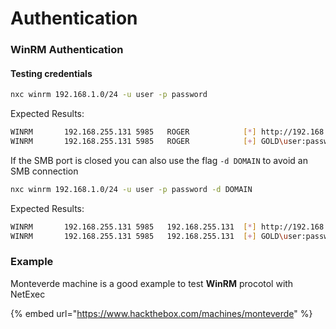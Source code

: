 # Authentication

### WinRM Authentication

#### Testing credentials

```bash
nxc winrm 192.168.1.0/24 -u user -p password
```

Expected Results:

```bash
WINRM       192.168.255.131 5985   ROGER            [*] http://192.168.255.131:5985/wsman
WINRM       192.168.255.131 5985   ROGER            [+] GOLD\user:password (Pwn3d!)
```

If the SMB port is closed you can also use the flag `-d DOMAIN` to avoid an SMB connection

```bash
nxc winrm 192.168.1.0/24 -u user -p password -d DOMAIN
```

Expected Results:

```bash
WINRM       192.168.255.131 5985   192.168.255.131  [*] http://192.168.255.131:5985/wsman
WINRM       192.168.255.131 5985   192.168.255.131  [+] GOLD\user:password (Pwn3d!)
```

### Example

Monteverde machine is a good example to test **WinRM** procotol with NetExec

{% embed url="https://www.hackthebox.com/machines/monteverde" %}
